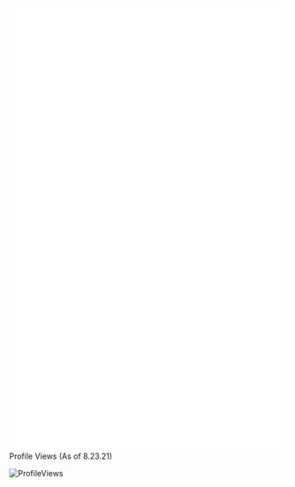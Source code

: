 <div align="center">
<br>
<img src="svg/readme.svg" width="800" height="800" alt="">
<br>
</div>
Profile Views (As of 8.23.21)

![ProfileViews](https://profile-counter.glitch.me/kgsensei/count.svg)
